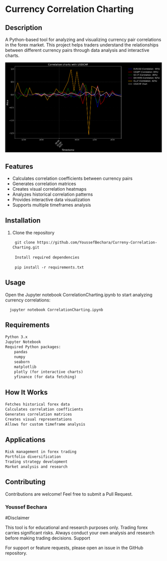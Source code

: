 # Currency Correlation Charting

## Description
A Python-based tool for analyzing and visualizing currency pair correlations in the forex market. This project helps traders understand the relationships between different currency pairs through data analysis and interactive charts.

![Example output](https://github.com/YoussefBechara/Curreny-Correlation-Charting/blob/main/example.png?raw=true)


## Features
- Calculates correlation coefficients between currency pairs
- Generates correlation matrices
- Creates visual correlation heatmaps
- Analyzes historical correlation patterns
- Provides interactive data visualization
- Supports multiple timeframes analysis

## Installation
1. Clone the repository

        git clone https://github.com/YoussefBechara/Curreny-Correlation-Charting.git

        Install required dependencies

        pip install -r requirements.txt

## Usage

Open the Jupyter notebook CorrelationCharting.ipynb to start analyzing currency correlations:

      jupyter notebook CorrelationCharting.ipynb

## Requirements

    Python 3.x
    Jupyter Notebook
    Required Python packages:
        pandas
        numpy
        seaborn
        matplotlib
        plotly (for interactive charts)
        yfinance (for data fetching)

## How It Works

    Fetches historical forex data
    Calculates correlation coefficients
    Generates correlation matrices
    Creates visual representations
    Allows for custom timeframe analysis

## Applications

    Risk management in forex trading
    Portfolio diversification
    Trading strategy development
    Market analysis and research

## Contributing

Contributions are welcome! Feel free to submit a Pull Request.

### Youssef Bechara

#Disclaimer

This tool is for educational and research purposes only. Trading forex carries significant risks. Always conduct your own analysis and research before making trading decisions.
Support

For support or feature requests, please open an issue in the GitHub repository.
